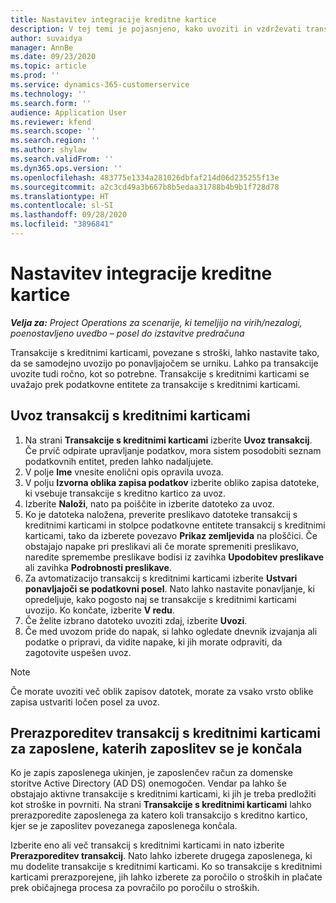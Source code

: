 ```yaml
---
title: Nastavitev integracije kreditne kartice
description: V tej temi je pojasnjeno, kako uvoziti in vzdrževati transakcije s kreditnimi karticami, povezane s stroški.
author: suvaidya
manager: AnnBe
ms.date: 09/23/2020
ms.topic: article
ms.prod: ''
ms.service: dynamics-365-customerservice
ms.technology: ''
ms.search.form: ''
audience: Application User
ms.reviewer: kfend
ms.search.scope: ''
ms.search.region: ''
ms.author: shylaw
ms.search.validFrom: ''
ms.dyn365.ops.version: ''
ms.openlocfilehash: 483775e1334a281026dbfaf214d06d235255f13e
ms.sourcegitcommit: a2c3cd49a3b667b8b5edaa31788b4b9b1f728d78
ms.translationtype: HT
ms.contentlocale: sl-SI
ms.lasthandoff: 09/28/2020
ms.locfileid: "3896841"
---
```

# <a name="set-up-credit-card-integration"></a>Nastavitev integracije kreditne kartice

_**Velja za:** Project Operations za scenarije, ki temeljijo na virih/nezalogi, poenostavljeno uvedbo – posel do izstavitve predračuna_

Transakcije s kreditnimi karticami, povezane s stroški, lahko nastavite tako, da se samodejno uvozijo po ponavljajočem se urniku. Lahko pa transakcije uvozite tudi ročno, kot so potrebne. Transakcije s kreditnimi karticami se uvažajo prek podatkovne entitete za transakcije s kreditnimi karticami.

## <a name="import-credit-card-transactions"></a>Uvoz transakcij s kreditnimi karticami

1. Na strani **Transakcije s kreditnimi karticami** izberite **Uvoz transakcij**. Če prvič odpirate upravljanje podatkov, mora sistem posodobiti seznam podatkovnih entitet, preden lahko nadaljujete.
2. V polje **Ime** vnesite enolični opis opravila uvoza.
3. V polju **Izvorna oblika zapisa podatkov** izberite obliko zapisa datoteke, ki vsebuje transakcije s kreditno kartico za uvoz.
4. Izberite **Naloži**, nato pa poiščite in izberite datoteko za uvoz.
5. Ko je datoteka naložena, preverite preslikavo datoteke transakcij s kreditnimi karticami in stolpce podatkovne entitete transakcij s kreditnimi karticami, tako da izberete povezavo **Prikaz zemljevida** na ploščici. Če obstajajo napake pri preslikavi ali če morate spremeniti preslikavo, naredite spremembe preslikave bodisi iz zavihka **Upodobitev preslikave** ali zavihka **Podrobnosti preslikave**.
6. Za avtomatizacijo transakcij s kreditnimi karticami izberite **Ustvari ponavljajoči se podatkovni posel**. Nato lahko nastavite ponavljanje, ki opredeljuje, kako pogosto naj se transakcije s kreditnimi karticami uvozijo. Ko končate, izberite **V redu**.
7. Če želite izbrano datoteko uvoziti zdaj, izberite **Uvozi**.
8. Če med uvozom pride do napak, si lahko ogledate dnevnik izvajanja ali podatke o pripravi, da vidite napake, ki jih morate odpraviti, da zagotovite uspešen uvoz.

> [!NOTE]
> Če morate uvoziti več oblik zapisov datotek, morate za vsako vrsto oblike zapisa ustvariti ločen posel za uvoz.

## <a name="reassign-the-credit-card-transactions-for-terminated-employees"></a>Prerazporeditev transakcij s kreditnimi karticami za zaposlene, katerih zaposlitev se je končala

Ko je zapis zaposlenega ukinjen, je zaposlenčev račun za domenske storitve Active Directory (AD DS) onemogočen. Vendar pa lahko še obstajajo aktivne transakcije s kreditnimi karticami, ki jih je treba predložiti kot stroške in povrniti. Na strani **Transakcije s kreditnimi karticami** lahko prerazporedite zaposlenega za katero koli transakcijo s kreditno kartico, kjer se je zaposlitev povezanega zaposlenega končala.

Izberite eno ali več transakcij s kreditnimi karticami in nato izberite **Prerazporeditev transakcij**. Nato lahko izberete drugega zaposlenega, ki mu dodelite transakcije s kreditnimi karticami. Ko so transakcije s kreditnimi karticami prerazporejene, jih lahko izberete za poročilo o stroških in plačate prek običajnega procesa za povračilo po poročilu o stroških.

